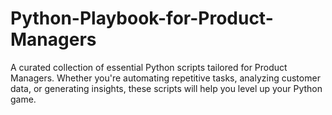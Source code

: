 # Python-Playbook-for-Product-Managers
A curated collection of essential Python scripts tailored for Product Managers. Whether you're automating repetitive tasks, analyzing customer data, or generating insights, these scripts will help you level up your Python game.
